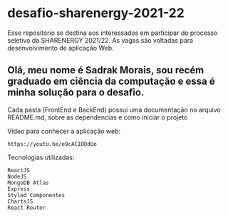 # desafio-sharenergy-2021-22
Esse repositório se destina aos interessados em participar do processo seletivo  da SHARENERGY 2021/22. As vagas são voltadas para desenvolvimento de aplicação Web.

## Olá, meu nome é Sadrak Morais, sou recém graduado em ciência da computação e essa é minha solução para o desafio.

Cada pasta (FrontEnd e BackEnd) possui uma documentação no arquivo README.md, sobre as dependencias e como iniciar o projeto

Video para conhecer a aplicação web:
```
https://youtu.be/e9cACIDDdUo
```
Tecnologias utilizadas:
```
ReactJS
NodeJS
MongoDB Atlas
Express
Styled Componentes
ChartsJS
React Router
```
